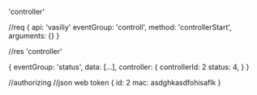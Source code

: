 'controller'


//req
{
	api: 'vasiliy'
	eventGroup: 'controll',
	method: 'controllerStart',
	arguments: {}
}



//res 
'controller'

{
	eventGroup: 'status',
	data: [...],
	controller: {
		controllerId: 2
		status: 4,
	}
}





//authorizing
//json web token
{
	id: 2
	mac: asdghkasdfohisaflk
}
